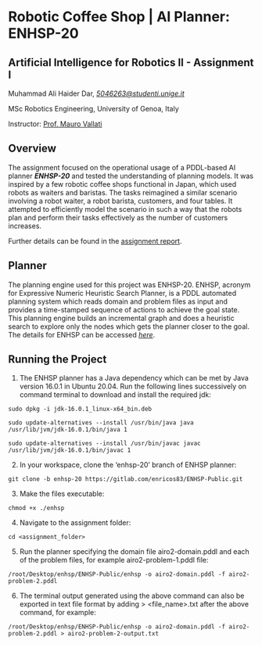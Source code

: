 # Robotic Coffee Shop | AI Planner: ENHSP-20 

## Artificial Intelligence for Robotics II - Assignment I 
Muhammad Ali Haider Dar, _[5046263@studenti.unige.it](mailto:5046263@studenti.unige.it)_

MSc Robotics Engineering, University of Genoa, Italy

Instructor: [Prof. Mauro Vallati](https://pure.hud.ac.uk/en/persons/mauro-vallati)

## Overview

The assignment focused on the operational usage of a PDDL-based AI planner **_ENHSP-20_** and tested the understanding of planning models. It was inspired by a few robotic coffee shops functional in Japan, which used robots as waiters and baristas. The tasks reimagined a similar scenario involving a robot waiter, a robot barista, customers, and four tables. It attempted to efficiently model the scenario in such a way that the robots plan and perform their tasks effectively as the number of customers increases.

Further details can be found in the [assignment report](AIRO2-Assignment-1-Report.pdf).

## Planner

The planning engine used for this project was ENHSP-20. ENHSP, acronym for Expressive Numeric Heuristic Search Planner, is a PDDL automated planning system which reads domain and problem files as input and provides a time-stamped sequence of actions to achieve the goal state. This planning engine builds an incremental graph and does a heuristic search to explore only the nodes which gets the planner closer to the goal. The details for ENHSP can be accessed _[here](https://sites.google.com/view/enhsp/)_.

## Running the Project

1. The ENHSP planner has a Java dependency which can be met by Java version 16.0.1 in Ubuntu 20.04. Run the following lines successively on command terminal to download and install the required jdk:
```
sudo dpkg -i jdk-16.0.1_linux-x64_bin.deb
```
```
sudo update-alternatives --install /usr/bin/java java /usr/lib/jvm/jdk-16.0.1/bin/java 1
```
```
sudo update-alternatives --install /usr/bin/javac javac /usr/lib/jvm/jdk-16.0.1/bin/javac 1
```

2. In your workspace, clone the ‘enhsp-20’ branch of ENHSP planner:
``` 
git clone -b enhsp-20 https://gitlab.com/enricos83/ENHSP-Public.git
```

3. Make the files executable:
```
chmod +x ./enhsp
```

4. Navigate to the assignment folder:
```
cd <assignment_folder>
```

5. Run the planner specifying the domain file airo2-domain.pddl and each of the problem files, for example airo2-problem-1.pddl file:
```
/root/Desktop/enhsp/ENHSP-Public/enhsp -o airo2-domain.pddl -f airo2-problem-2.pddl
```

6. The terminal output generated using the above command can also be exported in text file format by adding > <file_name>.txt after the above command, for example:
```
/root/Desktop/enhsp/ENHSP-Public/enhsp -o airo2-domain.pddl -f airo2-problem-2.pddl > airo2-problem-2-output.txt
```
